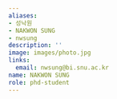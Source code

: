 ```yaml
---
aliases:
- 성낙원
- NAKWON SUNG
- nwsung
description: ''
image: images/photo.jpg
links:
  email: nwsung@bi.snu.ac.kr
name: NAKWON SUNG
role: phd-student
---
```

